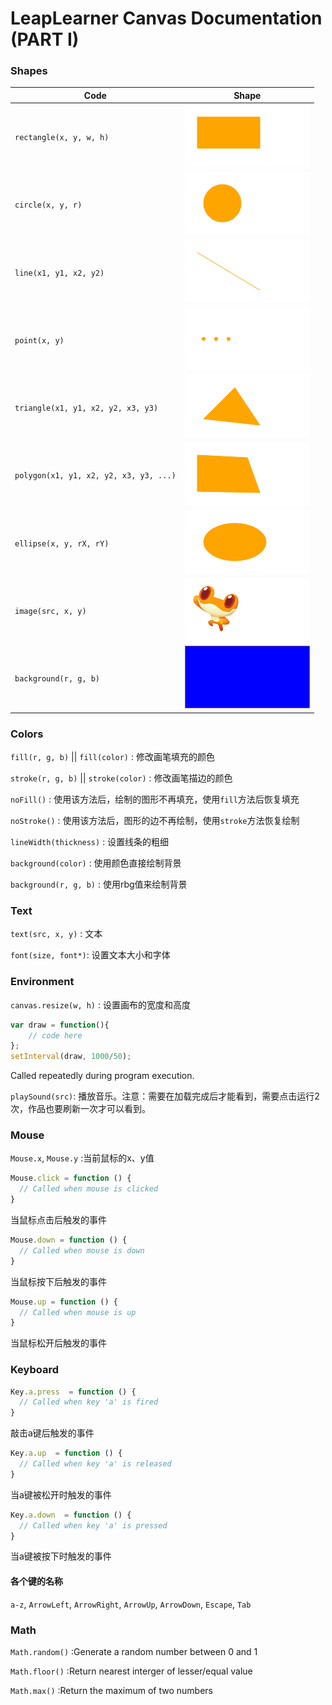 # LeapLearner Canvas Documentation (PART I)

### Shapes

| Code                                   | Shape                              |
| -------------------------------------- | ---------------------------------- |
| `rectangle(x, y, w, h)`                | ![](./images/basic_rectangle.png)  |
| `circle(x, y, r)`                      | ![](./images/basic_circle.png)     |
| `line(x1, y1, x2, y2)`                 | ![](./images/basic_line.png)       |
| `point(x, y)`                          | ![](./images/basic_point.png)      |
| `triangle(x1, y1, x2, y2, x3, y3)`     | ![](./images/basic_triangle.png)   |
| `polygon(x1, y1, x2, y2, x3, y3, ...)` | ![](./images/basic_polygon.png)    |
| `ellipse(x, y, rX, rY)`                | ![](./images/basic_ellipse.png)    |
| `image(src, x, y)`                     | ![](./images/basic_image.png)      |
| `background(r, g, b)`                  | ![](./images/basic_background.png) |

### Colors

`fill(r, g, b)` || `fill(color)` : 修改画笔填充的颜色

`stroke(r, g, b)` || `stroke(color)` : 修改画笔描边的颜色

`noFill()` : 使用该方法后，绘制的图形不再填充，使用`fill`方法后恢复填充

`noStroke()` : 使用该方法后，图形的边不再绘制，使用`stroke`方法恢复绘制

`lineWidth(thickness)` : 设置线条的粗细

`background(color)` : 使用颜色直接绘制背景

`background(r, g, b)` : 使用rbg值来绘制背景

### Text

`text(src, x, y)` : 文本

`font(size, font*)`: 设置文本大小和字体

### Environment

`canvas.resize(w, h)` : 设置画布的宽度和高度

```javascript
var draw = function(){
    // code here
};
setInterval(draw, 1000/50);
```

Called repeatedly during program execution.



`playSound(src)`: 播放音乐。注意：需要在加载完成后才能看到，需要点击运行2次，作品也要刷新一次才可以看到。

### Mouse

`Mouse.x`, `Mouse.y` :当前鼠标的x、y值

```javascript
Mouse.click = function () {
  // Called when mouse is clicked
}
```

当鼠标点击后触发的事件



```javascript
Mouse.down = function () {
  // Called when mouse is down
}
```

当鼠标按下后触发的事件



```javascript
Mouse.up = function () {
  // Called when mouse is up
}
```

当鼠标松开后触发的事件



### Keyboard

```javascript
Key.a.press  = function () {
  // Called when key 'a' is fired
}
```

敲击a键后触发的事件



```javascript
Key.a.up  = function () {
  // Called when key 'a' is released
}
```

当a键被松开时触发的事件



```javascript
Key.a.down  = function () {
  // Called when key 'a' is pressed
}
```

当a键被按下时触发的事件



#### 各个键的名称

`a-z`, `ArrowLeft`, `ArrowRight`, `ArrowUp`, `ArrowDown`, `Escape`, `Tab`

### Math

`Math.random()` :Generate a random number between 0 and 1

`Math.floor()` :Return nearest interger of lesser/equal value

`Math.max()` :Return the maximum of two numbers

